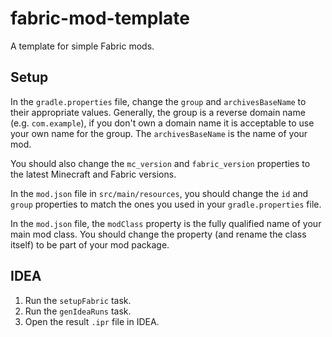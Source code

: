 # fabric-mod-template
A template for simple Fabric mods.

## Setup
In the `gradle.properties` file, change the `group` and `archivesBaseName` to their appropriate values. Generally, the group is a reverse domain name (e.g. `com.example`), if you don't own a domain name it is acceptable to use your own name for the group. The `archivesBaseName` is the name of your mod. 

You should also change the `mc_version` and `fabric_version` properties to the latest Minecraft and Fabric versions.

In the `mod.json` file in `src/main/resources`, you should change the `id` and `group` properties to match the ones you used in your `gradle.properties` file.

In the `mod.json` file, the `modClass` property is the fully qualified name of your main mod class. You should change the property (and rename the class itself) to be part of your mod package.

## IDEA
1. Run the `setupFabric` task.
2. Run the `genIdeaRuns` task.
3. Open the result `.ipr` file in IDEA.